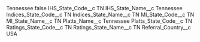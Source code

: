 <?xml version="1.0" encoding="UTF-8"?>
<CustomMetadata xmlns="http://soap.sforce.com/2006/04/metadata" xmlns:xsi="http://www.w3.org/2001/XMLSchema-instance" xmlns:xsd="http://www.w3.org/2001/XMLSchema">
    <label>Tennessee</label>
    <protected>false</protected>
    <values>
        <field>IHS_State_Code__c</field>
        <value xsi:type="xsd:string">TN</value>
    </values>
    <values>
        <field>IHS_State_Name__c</field>
        <value xsi:type="xsd:string">Tennessee</value>
    </values>
    <values>
        <field>Indices_State_Code__c</field>
        <value xsi:type="xsd:string">TN</value>
    </values>
    <values>
        <field>Indices_State_Name__c</field>
        <value xsi:type="xsd:string">TN</value>
    </values>
    <values>
        <field>MI_State_Code__c</field>
        <value xsi:type="xsd:string">TN</value>
    </values>
    <values>
        <field>MI_State_Name__c</field>
        <value xsi:type="xsd:string">TN</value>
    </values>
    <values>
        <field>Platts_Name__c</field>
        <value xsi:type="xsd:string">Tennessee</value>
    </values>
    <values>
        <field>Platts_State_Code__c</field>
        <value xsi:type="xsd:string">TN</value>
    </values>
    <values>
        <field>Ratings_State_Code__c</field>
        <value xsi:type="xsd:string">TN</value>
    </values>
    <values>
        <field>Ratings_State_Name__c</field>
        <value xsi:type="xsd:string">TN</value>
    </values>
    <values>
        <field>Referral_Country__c</field>
        <value xsi:type="xsd:string">USA</value>
    </values>
</CustomMetadata>
